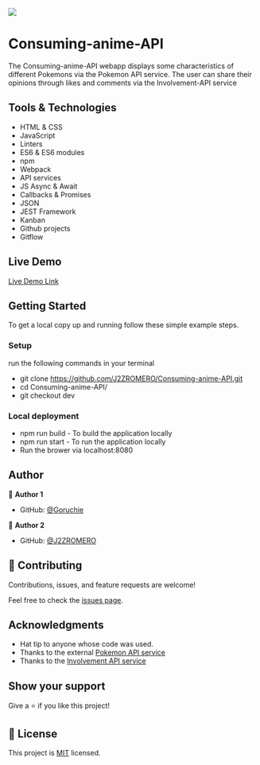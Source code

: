 ![](https://img.shields.io/badge/Microverse-blueviolet)

# Consuming-anime-API
The Consuming-anime-API webapp displays some characteristics of different Pokemons via the Pokemon API service. The user can share their opinions through likes and comments via the Involvement-API service

## Tools & Technologies

- HTML & CSS
- JavaScript
- Linters
- ES6 & ES6 modules
- npm
- Webpack
- API services
- JS Async & Await
- Callbacks & Promises
- JSON
- JEST Framework
- Kanban
- Github projects
- Gitflow

## Live Demo

[Live Demo Link](https://j2zromero.github.io/Consuming-anime-API/dist/)

## Getting Started

To get a local copy up and running follow these simple example steps.

### Setup

run the following commands in your terminal

- git clone https://github.com/J2ZROMERO/Consuming-anime-API.git
- cd Consuming-anime-API/
- git checkout dev

### Local deployment

- npm run build - To build the application locally
- npm run start - To run the application locally
- Run the brower via localhost:8080

## Author

👤 **Author 1**

- GitHub: [@Goruchie](https://github.com/Goruchie)

👤 **Author 2**

- GitHub: [@J2ZROMERO](https://github.com/J2ZROMERO)

## 🤝 Contributing

Contributions, issues, and feature requests are welcome!

Feel free to check the [issues page](https://github.com/J2ZROMERO/Consuming-anime-API/issues).

## Acknowledgments

- Hat tip to anyone whose code was used.
- Thanks to the external [Pokemon API service](https://pokeapi.co/)
- Thanks to the [Involvement API service](https://www.notion.so/Involvement-API-869e60b5ad104603aa6db59e08150270) 

## Show your support

Give a ⭐️ if you like this project!

## 📝 License

This project is [MIT](./LICENSE) licensed.
